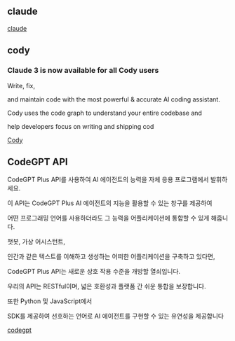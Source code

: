 ## claude
[claude](https://claude.ai/)

## cody
### Claude 3 is now available for all Cody users

Write, fix, 

and maintain code with the most powerful & accurate AI coding assistant. 

Cody uses the code graph to understand your entire codebase and 

help developers focus on writing and shipping cod


[Cody](https://sourcegraph.com/)


## CodeGPT API

CodeGPT Plus API를 사용하여 AI 에이전트의 능력을 자체 응용 프로그램에서 발휘하세요. 

이 API는 CodeGPT Plus AI 에이전트의 지능을 활용할 수 있는 창구를 제공하여 

어떤 프로그래밍 언어를 사용하더라도 그 능력을 어플리케이션에 통합할 수 있게 해줍니다.

챗봇, 가상 어시스턴트, 

인간과 같은 텍스트를 이해하고 생성하는 어떠한 어플리케이션을 구축하고 있다면, 

CodeGPT Plus API는 새로운 상호 작용 수준을 개방할 열쇠입니다.

우리의 API는 RESTful이며, 넓은 호환성과 플랫폼 간 쉬운 통합을 보장합니다.

또한 Python 및 JavaScript에서 

SDK를 제공하여 선호하는 언어로 AI 에이전트를 구현할 수 있는 유연성을 제공합니다


[codegpt](https://docs.codegpt.co/ko/docs/codegpt_plus_api)
